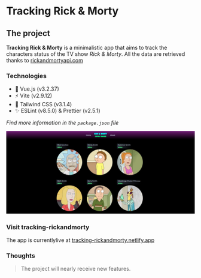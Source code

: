 # Tracking Rick & Morty

## The project

**Tracking Rick & Morty** is a minimalistic app 
that aims to track the characters status of the TV show *Rick & Morty*.
All the data are retrieved thanks to [rickandmortyapi.com](https://rickandmortyapi.com/)

### Technologies

* 🔭 Vue.js (v3.2.37)
* ⚡ Vite (v2.9.12)
* 🌈 Tailwind CSS (v3.1.4)
* ✨ ESLint (v8.5.0) & Prettier (v2.5.1)

*Find more information in the `package.json` file*

![tracking-rickandmorty preview](/src/assets/screenshots/rickApi_preview.JPG "tracking-rickandmorty preview")

### Visit tracking-rickandmorty

The app is currentlylive at [tracking-rickandmorty.netlify.app](https://tracking-rick.netlify.app/)

### Thoughts

> The project will nearly receive new features.